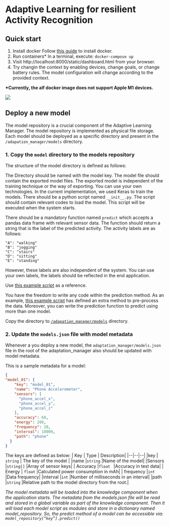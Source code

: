 
# Adaptive Learning for resilient Activity Recognition

## Quick start

1. Install docker
Follow [this guide](https://docs.docker.com/get-docker/) to install docker.
2. Run containers* 
    In a terminal, execute: `docker-compose up`
3. Visit http://localhost:8000/static/dashboard.html from your browser.
4. Try changin the context by enabling devices, change goals, or change battery rules. The model configuration will change according to the provided context.

**\*Currently, the alf docker image does not support Apple M1 devices.**

**![](https://lh4.googleusercontent.com/iWctPg3bUjAo4aJqF2GJnGezpTzqjBMXRWKR3v_D0YEqC1SkE9HwGlaOqFwhBjLqngBogOEyC76xEKtbyYCTSRP-6CLNJFrUkAna-FnjT5wvIHUxMTn_irhWJmaBEMio6OjRIf4_)**

## Deploy a new model
The model repository is a crucial component of the Adaptive Learning Manager. The model repository is implemented as physical file storage. Each model should be deployed as a specific directory and present in the `/adapation_manager/models` directory. 

### 1. Copy the `model` directory to the models repository 

The structure of the model directory is defined as follows:

The Directory should be named with the model key. The model file should contain the exported model files. The exported model is independent of the training technique or the way of exporting. You can use your own technologies. In the current implementation, we used Keras to train the models. There should be a python script named `__init__.py`. The script should contain relevant codes to load the model. This script will be executed when the system starts.

There should be a mandatory function named `predict` which accepts a pandas data frame with relevant sensor data. The function should return a string that is the label of the predicted activity. The activity labels are as follows:
```
"A": "walking"
"B": "jogging"
"C": "stairs"
"D": "sitting"
"E": "standing"
```
However, these labels are also independent of the system. You can use your own labels, the labels should be reflected in the end application.

Use [this example script](https://github.com/jayasanka-sack/adaptive-learning-manager/blob/main/adapation_manager/models/phone/__init__.py) as a reference.

You have the freedom to write any code within the prediction method. As an example, [this example script](https://github.com/jayasanka-sack/adaptive-learning-manager/blob/main/adapation_manager/models/phone/__init__.py)  has defined an extra method to pre-process the data. Moreover, you can write the prediction function to predict using more than one model.

Copy the directory to [`/adapation_manager/models`](https://github.com/jayasanka-sack/adaptive-learning-manager/tree/main/adapation_manager/models) directory. 

### 2. Update the `models.json` file with model metadata

Whenever a you deploy a new model, the `adaptation_manager/models.json` file in the root of the adaptation_manager also should be updated with model metadata.

This is a sample metadata for a model:
```json
{
"model_01": {
    "key": "model_01",
    "name": "Phone Accelerometer",
    "sensors": [
      "phone_accel_x",
      "phone_accel_y",
      "phone_accel_z"
    ],
    "accuracy": 68,
    "energy": 200,
    "frequency": 20,
    "interval": 10000,
    "path": "phone"
  }
}  
```
The keys are defined as below:
| Key       | Type          |  Description| 
|--|--|--|
|key        | `string`      | The key of the model |
|name       |`string`       |Name of the model|
|Sensors    |`string[]`     |Array of sensor keys|
| Accuracy  |`float `       |Accuracy in test data|
| Energy    | `float`       |Calculated power consumption in mAh|
| frequency |`int`          |Data frequency|
|interval   |`int`          |Number of milliseconds in an interval|
|path       |`string`       |Relative path to the model directory from the root.|


_The model metadata will be loaded into the knowledge component when the application starts. The metadata from the models.json file will be read and stored in a global variable as part of the knowledge component. Then it will load each model script as modules and store in a dictionary named model_repository. So, the predict method of a model can be accessible via:
`model_repository[“key”].predict()`_

